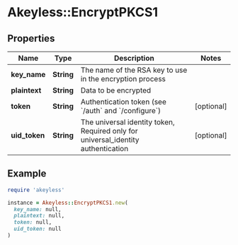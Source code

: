 # Akeyless::EncryptPKCS1

## Properties

| Name | Type | Description | Notes |
| ---- | ---- | ----------- | ----- |
| **key_name** | **String** | The name of the RSA key to use in the encryption process |  |
| **plaintext** | **String** | Data to be encrypted |  |
| **token** | **String** | Authentication token (see &#x60;/auth&#x60; and &#x60;/configure&#x60;) | [optional] |
| **uid_token** | **String** | The universal identity token, Required only for universal_identity authentication | [optional] |

## Example

```ruby
require 'akeyless'

instance = Akeyless::EncryptPKCS1.new(
  key_name: null,
  plaintext: null,
  token: null,
  uid_token: null
)
```

